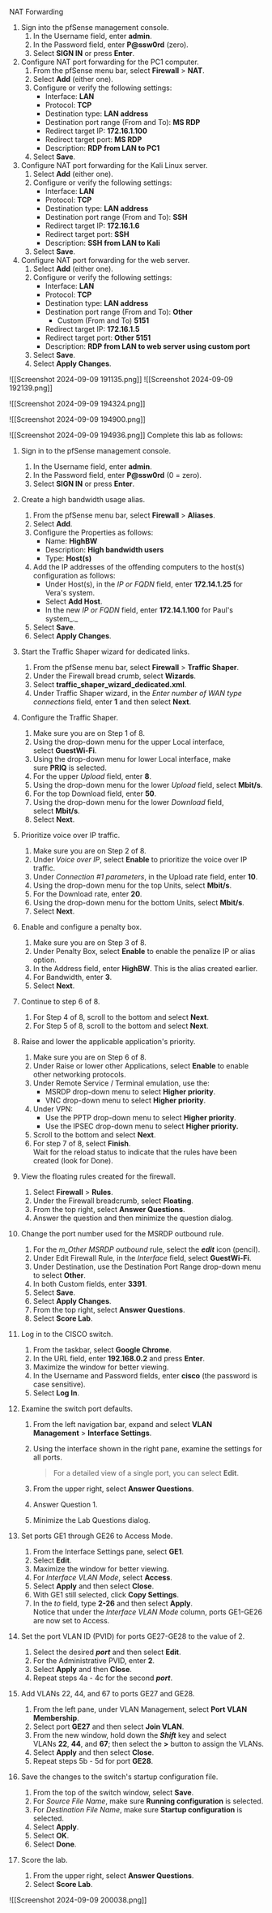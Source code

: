 NAT Forwarding
1. Sign into the pfSense management console.
    1. In the Username field, enter **admin**.
    2. In the Password field, enter **P@ssw0rd** (zero).
    3. Select **SIGN IN** or press **Enter**.
2. Configure NAT port forwarding for the PC1 computer.
    1. From the pfSense menu bar, select **Firewall** > **NAT**.
    2. Select **Add** (either one).
    3. Configure or verify the following settings:
        - Interface: **LAN**
        - Protocol: **TCP**
        - Destination type: **LAN address**
        - Destination port range (From and To): **MS RDP**
        - Redirect target IP: **172.16.1.100**
        - Redirect target port: **MS RDP**
        - Description: **RDP from LAN to PC1**
    4. Select **Save**.
3. Configure NAT port forwarding for the Kali Linux server.
    1. Select **Add** (either one).
    2. Configure or verify the following settings:
        - Interface: **LAN**
        - Protocol: **TCP**
        - Destination type: **LAN address**
        - Destination port range (From and To): **SSH**
        - Redirect target IP: **172.16.1.6**
        - Redirect target port: **SSH**
        - Description: **SSH from LAN to Kali**
    3. Select **Save**.
4. Configure NAT port forwarding for the web server.
    1. Select **Add** (either one).
    2. Configure or verify the following settings:
        - Interface: **LAN**
        - Protocol: **TCP**
        - Destination type: **LAN address**
        - Destination port range (From and To): **Other**
            - Custom (From and To) **5151**
        - Redirect target IP: **172.16.1.5**
        - Redirect target port: **Other 5151**
        - Description: **RDP from LAN to web server using custom port**
    3. Select **Save**.
    4. Select **Apply Changes**.

![[Screenshot 2024-09-09 191135.png]]
![[Screenshot 2024-09-09 192139.png]]

![[Screenshot 2024-09-09 194324.png]]

![[Screenshot 2024-09-09 194900.png]]

![[Screenshot 2024-09-09 194936.png]]
Complete this lab as follows:

1. Sign in to the pfSense management console.
    1. In the Username field, enter **admin**.
    2. In the Password field, enter **P@ssw0rd** (0 = zero).
    3. Select **SIGN IN** or press **Enter**.
2. Create a high bandwidth usage alias.
    1. From the pfSense menu bar, select **Firewall** > **Aliases**.
    2. Select **Add**.
    3. Configure the Properties as follows:
        - Name: **HighBW**
        - Description: **High bandwidth users**
        - Type: **Host(s)**
    4. Add the IP addresses of the offending computers to the host(s) configuration as follows:
        - Under Host(s), in the _IP or FQDN_ field, enter **172.14.1.25** for Vera's system.
        - Select **Add Host**.
        - In the new _IP or FQDN_ field, enter **172.14.1.100** for Paul's system_._
    5. Select **Save**.
    6. Select **Apply Changes**.
3. Start the Traffic Shaper wizard for dedicated links.
    1. From the pfSense menu bar, select **Firewall** > **Traffic Shaper**.
    2. Under the Firewall bread crumb, select **Wizards**.
    3. Select **traffic_shaper_wizard_dedicated.xml**.
    4. Under Traffic Shaper wizard, in the _Enter number of WAN type connections_ field, enter **1** and then select **Next**.
4. Configure the Traffic Shaper.
    1. Make sure you are on Step 1 of 8.
    2. Using the drop-down menu for the upper Local interface, select **GuestWi-Fi**.
    3. Using the drop-down menu for lower Local interface, make sure **PRIQ** is selected.
    4. For the upper _Upload_ field, enter **8**.
    5. Using the drop-down menu for the lower _Upload_ field, select **Mbit/s**.
    6. For the top Download field, enter **50**.
    7. Using the drop-down menu for the lower _Download_ field, select **Mbit/s**.
    8. Select **Next**.
5. Prioritize voice over IP traffic.
    1. Make sure you are on Step 2 of 8.
    2. Under _Voice over IP_, select **Enable** to prioritize the voice over IP traffic.
    3. Under _Connection #1 parameters_, in the Upload rate field, enter **10**.
    4. Using the drop-down menu for the top Units, select **Mbit/s**.
    5. For the Download rate, enter **20**.
    6. Using the drop-down menu for the bottom Units, select **Mbit/s**.
    7. Select **Next**.
6. Enable and configure a penalty box.
    1. Make sure you are on Step 3 of 8.
    2. Under Penalty Box, select **Enable** to enable the penalize IP or alias option.
    3. In the Address field, enter **HighBW**. This is the alias created earlier.
    4. For Bandwidth, enter **3**.
    5. Select **Next**.
7. Continue to step 6 of 8.
    1. For Step 4 of 8, scroll to the bottom and select **Next**.
    2. For Step 5 of 8, scroll to the bottom and select **Next**.
8. Raise and lower the applicable application's priority.
    1. Make sure you are on Step 6 of 8.
    2. Under Raise or lower other Applications, select **Enable** to enable other networking protocols.
    3. Under Remote Service / Terminal emulation, use the:
        - MSRDP drop-down menu to select **Higher priority**.
        - VNC drop-down menu to select **Higher priority**.
    4. Under VPN:
        - Use the PPTP drop-down menu to select **Higher priority**.
        - Use the IPSEC drop-down menu to select **Higher priority.**
    5. Scroll to the bottom and select **Next**.
    6. For step 7 of 8, select **Finish**.  
        Wait for the reload status to indicate that the rules have been created (look for Done).
9. View the floating rules created for the firewall.
    1. Select **Firewall** > **Rules**.
    2. Under the Firewall breadcrumb, select **Floating**.
    3. From the top right, select **Answer Questions**.
    4. Answer the question and then minimize the question dialog.
10. Change the port number used for the MSRDP outbound rule.
    1. For the _m_Other MSRDP outbound_ rule, select the _**edit**_ icon (pencil).
    2. Under Edit Firewall Rule, in the _Interface_ field, select **GuestWi-Fi**.
    3. Under Destination, use the Destination Port Range drop-down menu to select **Other**.
    4. In both Custom fields, enter **3391**.
    5. Select **Save**.
    6. Select **Apply Changes**.
    7. From the top right, select **Answer Questions**.
    8. Select **Score Lab**.

1. Log in to the CISCO switch.
    1. From the taskbar, select **Google Chrome**.
    2. In the URL field, enter **192.168.0.2** and press **Enter**.
    3. Maximize the window for better viewing.
    4. In the Username and Password fields, enter **cisco** (the password is case sensitive).
    5. Select **Log In**.
2. Examine the switch port defaults.
    1. From the left navigation bar, expand and select **VLAN Management** > **Interface Settings**.
    2. Using the interface shown in the right pane, examine the settings for all ports.
        
        > For a detailed view of a single port, you can select **Edit**.
        
    3. From the upper right, select **Answer Questions**.
    4. Answer Question 1.
    5. Minimize the Lab Questions dialog.
3. Set ports GE1 through GE26 to Access Mode.
    1. From the Interface Settings pane, select **GE1**.
    2. Select **Edit**.
    3. Maximize the window for better viewing.
    4. For _Interface VLAN Mode_, select **Access**.
    5. Select **Apply** and then select **Close**.
    6. With GE1 still selected, click **Copy Settings**.
    7. In the _to_ field, type **2-26** and then select **Apply**.  
        Notice that under the _Interface VLAN Mode_ column, ports GE1-GE26 are now set to Access.
4. Set the port VLAN ID (PVID) for ports GE27-GE28 to the value of 2.
    1. Select the desired _**port**_ and then select **Edit**.
    2. For the Administrative PVID, enter **2**.
    3. Select **Apply** and then **Close**.
    4. Repeat steps 4a - 4c for the second _**port**_.
5. Add VLANs 22, 44, and 67 to ports GE27 and GE28.
    1. From the left pane, under VLAN Management, select **Port VLAN Membership**.
    2. Select port **GE27** and then select **Join VLAN**.
    3. From the new window, hold down the _**Shift**_ key and select VLANs **22**, **44**, and **67**; then select the **>** button to assign the VLANs.
    4. Select **Apply** and then select **Close**.
    5. Repeat steps 5b - 5d for port **GE28**.
6. Save the changes to the switch's startup configuration file.
    1. From the top of the switch window, select **Save**.
    2. For _Source File Name_, make sure **Running configuration** is selected.
    3. For _Destination File Name_, make sure **Startup configuration** is selected.
    4. Select **Apply**.
    5. Select **OK**.
    6. Select **Done**.
7. Score the lab.
    1. From the upper right, select **Answer Questions**.
    2. Select **Score Lab**.

![[Screenshot 2024-09-09 200038.png]]
